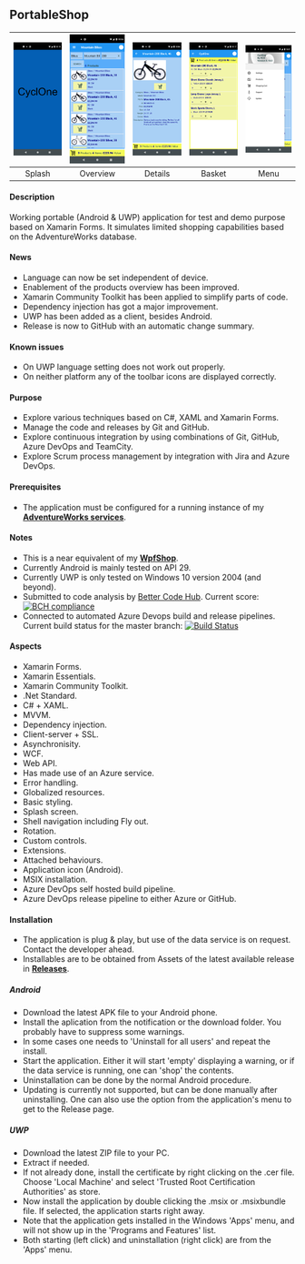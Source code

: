 ## PortableShop

|![splash](Screenshots/splash.png)|![overview](Screenshots/overview.png)|![details](Screenshots/details.png)|![basket](Screenshots/basket.png)|![menu](Screenshots/menu.png)|
|:-:|:-:|:-:|:-:|:-:|
|Splash|Overview|Details|Basket|Menu|

#### Description
Working portable (Android & UWP) application for test and demo purpose based on Xamarin Forms. It simulates limited shopping capabilities based on the AdventureWorks database.

#### News
* Language can now be set independent of device.
* Enablement of the products overview has been improved.
* Xamarin Community Toolkit has been applied to simplify parts of code.  
* Dependency injection has got a major improvement.
* UWP has been added as a client, besides Android.
* Release is now to GitHub with an automatic change summary.

#### Known issues
* On UWP language setting does not work out properly.
* On neither platform any of the toolbar icons are displayed correctly.

#### Purpose
* Explore various techniques based on C#, XAML and Xamarin Forms.
* Manage the code and releases by Git and GitHub.
* Explore continuous integration by using combinations of Git, GitHub, Azure DevOps and TeamCity.
* Explore Scrum process management by integration with Jira and Azure DevOps.

#### Prerequisites
* The application must be configured for a running instance of my **[AdventureWorks services](https://github.com/a-einstein/AdventureWorks/blob/master/README.md)**.

#### Notes
* This is a near equivalent of my **[WpfShop](https://github.com/a-einstein/WpfShop)**.
* Currently Android is mainly tested on API 29.
* Currently UWP is only tested on Windows 10 version 2004 (and beyond).
* Submitted to code analysis by [Better Code Hub](https://bettercodehub.com). Current score: [![BCH compliance](https://bettercodehub.com/edge/badge/a-einstein/PortableShop)](https://bettercodehub.com)
* Connected to automated Azure Devops build and release pipelines. Current build status for the master branch: [![Build Status](https://dev.azure.com/RcsProjects/PortableShop/_apis/build/status/Build%20APK?branchName=master)](https://dev.azure.com/RcsProjects/PortableShop/_build/latest?definitionId=13&branchName=master)

#### Aspects
* Xamarin Forms.
* Xamarin Essentials.
* Xamarin Community Toolkit.
* .Net Standard.
* C# + XAML.
* MVVM.
* Dependency injection.
* Client-server + SSL.
* Asynchronisity.
* WCF.
* Web API.
* Has made use of an Azure service.
* Error handling.
* Globalized resources.
* Basic styling.
* Splash screen.
* Shell navigation including Fly out.
* Rotation.
* Custom controls.
* Extensions.
* Attached behaviours.
* Application icon (Android).
* MSIX installation.
* Azure DevOps self hosted build pipeline.
* Azure DevOps release pipeline to either Azure or GitHub.

#### Installation
* The application is plug & play, but use of the data service is on request. Contact the developer ahead. 
* Installables are to be obtained from Assets of the latest available release in **[Releases](https://github.com/a-einstein/PortableShop/releases)**.

##### Android
* Download the latest APK file to your Android phone. 
* Install the aplication from the notification or the download folder. You probably have to suppress some warnings.
* In some cases one needs to 'Uninstall for all users' and repeat the install.
* Start the application. Either it will start 'empty' displaying a warning, or if the data service is running, one can 'shop' the contents.
* Uninstallation can be done by the normal Android procedure.
* Updating is currently not supported, but can be done manually after uninstalling. One can also use the option from the application's menu to get to the Release page.

##### UWP
* Download the latest ZIP file to your PC. 
* Extract if needed.
* If not already done, install the certificate by right clicking on the .cer file. Choose 'Local Machine' and select 'Trusted Root Certification Authorities' as store.
* Now install the application by double clicking the .msix or .msixbundle file. If selected, the application starts right away.
* Note that the application gets installed in the Windows 'Apps' menu, and will not show up in the 'Programs and Features' list.
* Both starting (left click) and uninstallation (right click) are from the 'Apps' menu.


